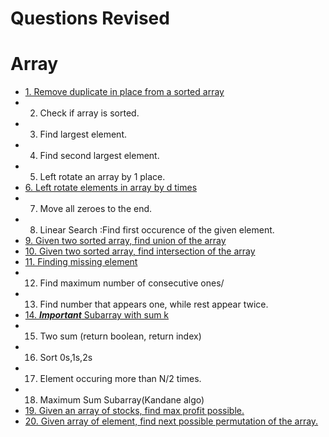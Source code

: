 # Questions Revised

# Array

- [1. Remove duplicate in place from a sorted array](./RemoveDuplicate.java)
- 2. Check if array is sorted.
- 3. Find largest element.
- 4. Find second largest element.
- 5. Left rotate an array by 1 place.
- [6. Left rotate elements in array by d times](./LeftRotate.java)
- 7. Move all zeroes to the end.
- 8. Linear Search :Find first occurence of the given element.
- [9. Given two sorted array, find union of the array](./UnionArray.java)
- [10. Given two sorted array, find intersection of the array](./Intersextion.java)
- [11. Finding missing element](./MissingElement.java)
- 12. Find maximum number of consecutive ones/
- 13. Find number that appears one, while rest appear twice.
- [14. **_Important_** Subarray with sum k](./Subarraysum.java)
- 15. Two sum (return boolean, return index)
- 16. Sort 0s,1s,2s
- 17. Element occuring more than N/2 times.
- 18. Maximum Sum Subarray(Kandane algo)
- [19. Given an array of stocks, find max profit possible.](./MaxProfitStock.java)
- [20. Given array of element, find next possible permutation of the array.](./NextPossiblePermutaion.java)
- 21. Leaders in an array.(All elements to the right is smaller)
- [22. Longest consecutive sequence](./LongestConsecutiveSubsequence.java)
- 23. Set Matrix Zeroes(Make entire rows and col 0 based n 0s )
- 24. Rotate matrix by 90 deg.
- [25. Number of subarray with given sum.](./CountSubarraySumK.java)
- 26. Matrix in spiral format.
- 27. 3 Sum.
- 28. Elements ocurring more than n/3 times.
- 29. 4 Sum
- [30. **_Important_** Max Subarray Product](./MaxSubarrayProd.java)
- 31. Find repeating and duplicate elements in array containing elements from [1,N]
- [32. Sort elements in array without using extra space.(Merge Sort)](./MergeSort.java)
- [33. Find count of subarray with xor "k".](./SubarrayWithKXor.java)
- [34.***Important*** Given an array of N integers, count the inversion of the array](./InversionCount.java)

# Binary Search

// Whenever we need to search in a sorted array, go with this approach
// Always try to eliminate one side

- [35. **Important** Find if a given number exists, or position where it should be inserted](./PositionOfGivenNumber.java)
- [36. Given a sorted array, find first and last of the given number.](./FirstAndLastOccurrenceOfElement.java)
- [37. Given a sorted array, find count of the given number.](./FirstAndLastOccurrenceOfElement.java)
- [38. Search Element in Rotated Sorted Array - I](./SearchInRotatedArray.java)
- [39. Search Element in Rotated Sorted Array(with duplicate elemets) - II](./SearchInRotatedArray.java)
- [40. Find minimum in sorted rotated array](./FindMinimumOfSortedRotated)
- [41. Find number of roataion in sorted rotated array](./FindMinimumOfSortedRotated)
- 42. In a sorted array, find the element that happens once, rest all appears twice.(index as odd is same as index-1, use this rule for elimination)
- [43. Given sorted array, find peak element](./PeakElement.java)
- 44. Finding Sqrt of a number using Binary Search.
- 45. Find Nth root of a number, else return -1( Handle case of overflow, keep check for every n*n*n... value is less than N).
- [46. **Important** KoKo eats Banana.](./KoKoBanana.java)
- [47. **Important** Make m bouquets.](./MinimumBouquets.java)
- [48. Find the Smallest Divisor Given a Threshold for sum](./SmallestDivisorToReachThresholdSum.java)
- [49. **Important** The maximum number of pages assigned to a student is minimum](./AllocateBooksToStudents.java)
- [50. **Important** Max of Minimum distance between 2 cows](./FindMaxOfMinCows.java)
- [51. Painter's Partition and Split Array - Largest Sum -- Same as Allocate Books](./AllocateBooksToStudents.java)
- [52. **Important** Given two sorted arrays arr1 and arr2 of size m and n respectively, return the median of the two sorted arrays.](./MedianInArray.java)
- [53. Kth element in 2 sorted array combined](./MedianInArray.java)
- 54. *****TODO***** Maximum distance between gas stations.


# Recursion
- [55. Sum of 1 to N numbers](./SumOfN.java)
- 56. Reverse number using recursion.
- 57. Fibonacci Series(t(c)= 2^N)
- [58. All possible subsequence](./SubsequenceInArray.java)
- [59. Print subsequence with sum k if any(no to print all subsequnce)](./SubsequenceWithSum.java)
- [60. Count subsequence with sum k if any(no to print all subsequnce)](./SubsequenceWithSum.java)
- 61. Merge sort using recursion(Merge sort takes extra space).
- [62. QuickSort](./QuickSOrtRecursion.java)
- [63. Find all possible combinations of elements that will sum upto N. he elements can repeat any number of times.](./CombinationSum.java)
- [64. ***Important*** Find all unique combinations in candidates where the candidate numbers sum to target. Only unique](./CombinationSum.java)
- [65. Give all possible sum of subsets.](./AllSubsetSum.java)
- [66. Give all unique possible sum of subsets.(Array elemnts can be duplicate)](./AllSubsetSum.java)
- [67. ***Important***  Print all possible permutations of given array.](./AllPermutationOfArray.java)
- [68. ***Important***  Print all possible permutations of given array without extra space.](./AllPermutationOfArray.java)
- [69. *** Important *** N Queens Problem](./NQueens.java)
- 70. *** Important *** M Colouring problem: Given an undirected graph and a number m, determine if the graph can be colored with at most m colors such that no two adjacent vertices of the graph are colored with the same color.
- [71. *** Important *** Kth Permutation sequence](./KthPermutation.java)

## Linked List

- [72. Reverse a linked list.](./LL_Reverse.java)
- [73.  *** Important *** Find nth Node from end in a linked list.](./LL_NthNodeFromEnd.java)
- [74. *** Important *** Find mid element.](./MidElementLL.java)
- [75. Merge two sorted linked list witjhout extra space.](./MergeLinkedList.java)
- [76. Delete a Node given only the Node to be deleted.](./DeleteANode.java)
- [77. Sum of elements of linked list.](./SumOfElements_LL.java)
- 78. ***Important*** Point of intersection in a linked list.(Remove extra elemets from longer LL, and then move pt1 and pt2)
- 79. Detect a Cycle in linkdlist, return true or false(Sol=> slow and fast pointer).
- [80. Check if pallindrome](./CheckForPallindrome.java)
- [81. Rotate a given linked list.](./RotateLL.java)
- [82. Clone linked list having next and random nodes](./CloneLL.java)